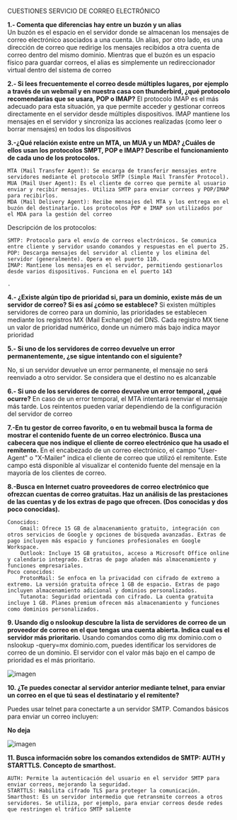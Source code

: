 CUESTIONES SERVICIO DE CORREO ELECTRÓNICO

**1.- Comenta que diferencias hay entre un buzón y un alias**  
Un buzón es el espacio en el servidor donde se almacenan los mensajes de correo electrónico asociados a una cuenta. Un alias, por otro lado, es una dirección de correo que redirige los mensajes recibidos a otra cuenta de correo dentro del mismo dominio. Mientras que el buzón es un espacio físico para guardar correos, el alias es simplemente un redireccionador virtual dentro del sistema de correo​

**2.- Si lees frecuentemente el correo desde múltiples lugares, por ejemplo a través de un webmail y en nuestra casa con thunderbird, ¿qué protocolo recomendarías que se usara, POP o IMAP?**
El protocolo IMAP es el más adecuado para esta situación, ya que permite acceder y gestionar correos directamente en el servidor desde múltiples dispositivos. IMAP mantiene los mensajes en el servidor y sincroniza las acciones realizadas (como leer o borrar mensajes) en todos los dispositivos​

**3.-¿Qué relación existe entre un MTA, un MUA y un MDA? ¿Cuáles de ellos usan los protocolos SMPT, POP e IMAP? Describe el funcionamiento de cada uno de los protocolos.**

    MTA (Mail Transfer Agent): Se encarga de transferir mensajes entre servidores mediante el protocolo SMTP (Simple Mail Transfer Protocol).
    MUA (Mail User Agent): Es el cliente de correo que permite al usuario enviar y recibir mensajes. Utiliza SMTP para enviar correos y POP/IMAP para recibirlos.
    MDA (Mail Delivery Agent): Recibe mensajes del MTA y los entrega en el buzón del destinatario. Los protocolos POP e IMAP son utilizados por el MDA para la gestión del correo​

Descripción de los protocolos:

    SMTP: Protocolo para el envío de correos electrónicos. Se comunica entre cliente y servidor usando comandos y respuestas en el puerto 25.
    POP: Descarga mensajes del servidor al cliente y los elimina del servidor (generalmente). Opera en el puerto 110.
    IMAP: Mantiene los mensajes en el servidor, permitiendo gestionarlos desde varios dispositivos. Funciona en el puerto 143​

    .
**4.- ¿Existe algún tipo de prioridad si, para un dominio, existe más de un servidor de correo? Si es así ¿cómo se establece?**
Si existen múltiples servidores de correo para un dominio, las prioridades se establecen mediante los registros MX (Mail Exchange) del DNS. Cada registro MX tiene un valor de prioridad numérico, donde un número más bajo indica mayor prioridad​

**5.- Si uno de los servidores de correo devuelve un error permanentemente, ¿se sigue intentando con el siguiente?**

No, si un servidor devuelve un error permanente, el mensaje no será reenviado a otro servidor. Se considera que el destino no es alcanzable​

**6.- Si uno de los servidores de correo devuelve un error temporal, ¿qué ocurre?**
En caso de un error temporal, el MTA intentará reenviar el mensaje más tarde. Los reintentos pueden variar dependiendo de la configuración del servidor de correo​

**7.-En tu gestor de correo favorito, o en tu webmail busca la forma de mostrar el contenido fuente de un correo electrónico.
Busca una cabecera que nos indique el cliente de correo electrónico que ha usado el remitente.**
En el encabezado de un correo electrónico, el campo "User-Agent" o "X-Mailer" indica el cliente de correo que utilizó el remitente. Este campo está disponible al visualizar el contenido fuente del mensaje en la mayoría de los clientes de correo.

**8.-Busca en Internet cuatro proveedores de correo electrónico que ofrezcan cuentas de correo gratuitas. Haz un análisis de las prestaciones de las cuentas y de los extras de pago que ofrecen. (Dos conocidas y dos poco conocidas).**

    Conocidos:
        Gmail: Ofrece 15 GB de almacenamiento gratuito, integración con otros servicios de Google y opciones de búsqueda avanzadas. Extras de pago incluyen más espacio y funciones profesionales en Google Workspace.
        Outlook: Incluye 15 GB gratuitos, acceso a Microsoft Office online y calendario integrado. Extras de pago añaden más almacenamiento y funciones empresariales.
    Poco conocidos:
        ProtonMail: Se enfoca en la privacidad con cifrado de extremo a extremo. La versión gratuita ofrece 1 GB de espacio. Extras de pago incluyen almacenamiento adicional y dominios personalizados.
        Tutanota: Seguridad orientada con cifrado. La cuenta gratuita incluye 1 GB. Planes premium ofrecen más almacenamiento y funciones como dominios personalizados.

**9. Usando dig o nslookup descubre la lista de servidores de correo de un proveedor de correo en el que tengas una cuenta abierta. Indica cual es el servidor más prioritario.**
Usando comandos como dig mx dominio.com o nslookup -query=mx dominio.com, puedes identificar los servidores de correo de un dominio. El servidor con el valor más bajo en el campo de prioridad es el más prioritario.

![imagen](https://github.com/user-attachments/assets/c35d80e1-27a1-4b34-90b6-a4aae19fe53f)

**10. ¿Te puedes conectar al servidor anterior mediante telnet, para enviar un correo en el que tú seas el destinatario y el remitente?**

Puedes usar telnet para conectarte a un servidor SMTP. Comandos básicos para enviar un correo incluyen:

**No deja**

![imagen](https://github.com/user-attachments/assets/9ea13b8b-f1b0-44b9-9545-cd7204ef06c3)


**11. Busca información sobre los comandos extendidos de SMTP: AUTH y STARTTLS.
Concepto de smarthost.**

    AUTH: Permite la autenticación del usuario en el servidor SMTP para enviar correos, mejorando la seguridad.
    STARTTLS: Habilita cifrado TLS para proteger la comunicación.
    Smarthost: Es un servidor intermedio que retransmite correos a otros servidores. Se utiliza, por ejemplo, para enviar correos desde redes que restringen el tráfico SMTP saliente

